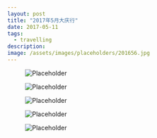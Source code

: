 ```yaml
---
layout: post
title: "2017年5月大庆行"
date: 2017-05-11
tags:
  - travelling
description: 
image: /assets/images/placeholders/201656.jpg
---
```

<figure>
  <img src="http://ow2dmnlmn.bkt.clouddn.com/daqing201751.jpg" alt="Placeholder"/>
</figure>
<figure>
  <img src="http://ow2dmnlmn.bkt.clouddn.com/daqing201752.jpg" alt="Placeholder"/>
</figure>
<figure>
  <img src="http://ow2dmnlmn.bkt.clouddn.com/daqing201753.jpg" alt="Placeholder"/>
</figure>
<figure>
  <img src="http://ow2dmnlmn.bkt.clouddn.com/daqing201754.jpg" alt="Placeholder"/>
</figure>
<figure>
  <img src="http://ow2dmnlmn.bkt.clouddn.com/daqing201755.jpg" alt="Placeholder"/>
</figure>